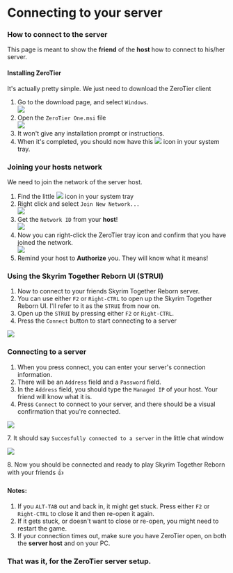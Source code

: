# Connecting to your server

### How to connect to the server

This page is meant to show the **friend** of the **host** how to connect to his/her server.

#### **Installing ZeroTier**

It's actually pretty simple. We just need to download the ZeroTier client

1. Go to the download page, and select `Windows`.\
   ![](https://shx.is/5BD\_\_7440.png)
2. Open the `ZeroTier One.msi` file\
   ![](https://shx.is/5BE0fD3yL.png)
3. It won't give any installation prompt or instructions.
4. When it's completed, you should now have this ![](https://shx.is/5BE0DjXJn.png) icon in your system tray.

###

### Joining your hosts network

We need to join the network of the server host.

1. Find the little ![](https://shx.is/5BE0DjXJn.png) icon in your system tray
2. Right click and select `Join New Network...`\
   ![](https://shx.is/5BE1Hq0Km.png)
3. Get the `Network ID` from your **host**!\
   ![](https://shx.is/5BE2gmw8E.png)
4. Now you can right-click the ZeroTier tray icon and confirm that you have joined the network.\
   ![](https://shx.is/5BE2CJxtZ.png)
5. Remind your host to **Authorize** you. They will know what it means!

### Using the Skyrim Together Reborn UI (STRUI)

1. Now to connect to your friends Skyrim Together Reborn server.
2. You can use either `F2` or `Right-CTRL` to open up the Skyrim Together Reborn UI. I'll refer to it as the `STRUI` from now on.
3. Open up the `STRUI` by pressing either `F2` or `Right-CTRL`.
4. Press the `Connect` button to start connecting to a server

![](https://shx.is/5BlQ6rSiM.png)

### Connecting to a server

1. When you press connect, you can enter your server's connection information.
2. There will be an `Address` field and a `Password` field.
3. In the `Address` field, you should type the `Managed IP` of your host. Your friend will know what it is.
4. Press `Connect` to connect to your server, and there should be a visual confirmation that you're connected.

![](https://shx.is/5BlR0HhZn.png)

7\. It should say `Succesfully connected to a server` in the little chat window

![](https://shx.is/5BlSoLprq.png)

8\. Now you should be connected and ready to play Skyrim Together Reborn with your friends :thumbsup:

#### **Notes:**

1. If you `ALT-TAB` out and back in, it might get stuck. Press either `F2` or `Right-CTRL` to close it and then re-open it again.
2. If it gets stuck, or doesn't want to close or re-open, you might need to restart the game.
3. If your connection times out, make sure you have ZeroTier open, on both the **server host** and on your PC.

### That was it, for the ZeroTier server setup.
